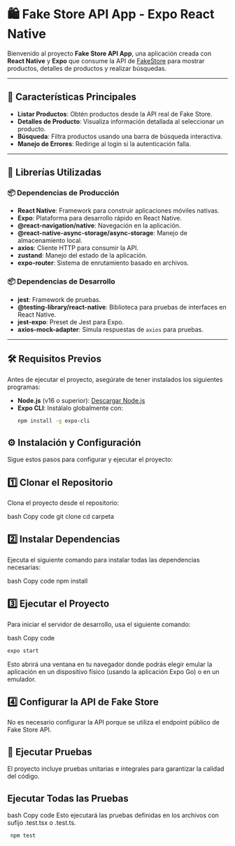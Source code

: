 # 🛍️ Fake Store API App - Expo React Native

Bienvenido al proyecto **Fake Store API App**, una aplicación creada con **React Native** y **Expo** que consume la API de [FakeStore](https://fakestoreapi.com/) para mostrar productos, detalles de productos y realizar búsquedas.

---

## 🚀 Características Principales

- **Listar Productos**: Obtén productos desde la API real de Fake Store.
- **Detalles de Producto**: Visualiza información detallada al seleccionar un producto.
- **Búsqueda**: Filtra productos usando una barra de búsqueda interactiva.
- **Manejo de Errores**: Redirige al login si la autenticación falla.

---

## 🧰 Librerías Utilizadas

### 📦 Dependencias de Producción

- **React Native**: Framework para construir aplicaciones móviles nativas.
- **Expo**: Plataforma para desarrollo rápido en React Native.
- **@react-navigation/native**: Navegación en la aplicación.
- **@react-native-async-storage/async-storage**: Manejo de almacenamiento local.
- **axios**: Cliente HTTP para consumir la API.
- **zustand**: Manejo del estado de la aplicación.
- **expo-router**: Sistema de enrutamiento basado en archivos.

### 📦 Dependencias de Desarrollo

- **jest**: Framework de pruebas.
- **@testing-library/react-native**: Biblioteca para pruebas de interfaces en React Native.
- **jest-expo**: Preset de Jest para Expo.
- **axios-mock-adapter**: Simula respuestas de `axios` para pruebas.

---

## 🛠️ Requisitos Previos

Antes de ejecutar el proyecto, asegúrate de tener instalados los siguientes programas:

- **Node.js** (v16 o superior): [Descargar Node.js](https://nodejs.org/)
- **Expo CLI**: Instálalo globalmente con:
  ```bash
  npm install -g expo-cli

## ⚙️ Instalación y Configuración
Sigue estos pasos para configurar y ejecutar el proyecto:

## 1️⃣ Clonar el Repositorio
Clona el proyecto desde el repositorio:

bash
Copy code
git clone 
cd carpeta

## 2️⃣ Instalar Dependencias
Ejecuta el siguiente comando para instalar todas las dependencias necesarias:

bash
Copy code
npm install
## 3️⃣ Ejecutar el Proyecto
Para iniciar el servidor de desarrollo, usa el siguiente comando:

bash
Copy code
 ```bash
expo start
```
Esto abrirá una ventana en tu navegador donde podrás elegir emular la aplicación en un dispositivo físico (usando la aplicación Expo Go) o en un emulador.

## 4️⃣ Configurar la API de Fake Store
No es necesario configurar la API porque se utiliza el endpoint público de Fake Store API.

## 🧪 Ejecutar Pruebas
El proyecto incluye pruebas unitarias e integrales para garantizar la calidad del código.

## Ejecutar Todas las Pruebas
bash
Copy code
Esto ejecutará las pruebas definidas en los archivos con sufijo .test.tsx o .test.ts.
 ```bash
  npm test
